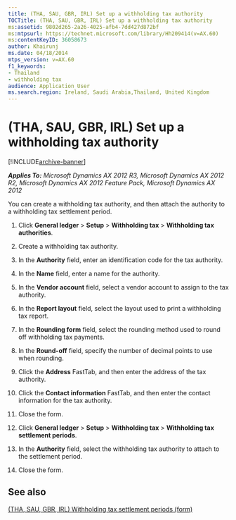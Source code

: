 ```yaml
---
title: (THA, SAU, GBR, IRL) Set up a withholding tax authority
TOCTitle: (THA, SAU, GBR, IRL) Set up a withholding tax authority
ms:assetid: 9802d265-2a26-4025-afb4-7dd427d872bf
ms:mtpsurl: https://technet.microsoft.com/library/Hh209414(v=AX.60)
ms:contentKeyID: 36058673
author: Khairunj
ms.date: 04/18/2014
mtps_version: v=AX.60
f1_keywords:
- Thailand
- withholding tax
audience: Application User
ms.search.region: Ireland, Saudi Arabia,Thailand, United Kingdom
---
```


# (THA, SAU, GBR, IRL) Set up a withholding tax authority 


[!INCLUDE[archive-banner](includes/archive-banner.md)]


_**Applies To:** Microsoft Dynamics AX 2012 R3, Microsoft Dynamics AX 2012 R2, Microsoft Dynamics AX 2012 Feature Pack, Microsoft Dynamics AX 2012_

You can create a withholding tax authority, and then attach the authority to a withholding tax settlement period.

1.  Click **General ledger** \> **Setup** \> **Withholding tax** \> **Withholding tax authorities**.

2.  Create a withholding tax authority.

3.  In the **Authority** field, enter an identification code for the tax authority.

4.  In the **Name** field, enter a name for the authority.

5.  In the **Vendor account** field, select a vendor account to assign to the tax authority.

6.  In the **Report layout** field, select the layout used to print a withholding tax report.

7.  In the **Rounding form** field, select the rounding method used to round off withholding tax payments.

8.  In the **Round-off** field, specify the number of decimal points to use when rounding.

9.  Click the **Address** FastTab, and then enter the address of the tax authority.

10. Click the **Contact information** FastTab, and then enter the contact information for the tax authority.

11. Close the form.

12. Click **General ledger** \> **Setup** \> **Withholding tax** \> **Withholding tax settlement periods**.

13. In the **Authority** field, select the withholding tax authority to attach to the settlement period.

14. Close the form.

## See also

[(THA, SAU, GBR, IRL) Withholding tax settlement periods (form)](https://technet.microsoft.com/library/hh209377\(v=ax.60\))

  


